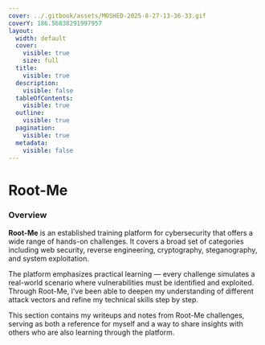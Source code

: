 ```yaml
---
cover: ../.gitbook/assets/MOSHED-2025-8-27-13-36-33.gif
coverY: 186.56838291997957
layout:
  width: default
  cover:
    visible: true
    size: full
  title:
    visible: true
  description:
    visible: false
  tableOfContents:
    visible: true
  outline:
    visible: true
  pagination:
    visible: true
  metadata:
    visible: false
---
```


# Root-Me

### Overview

**Root-Me** is an established training platform for cybersecurity that offers a wide range of hands-on challenges. It covers a broad set of categories including web security, reverse engineering, cryptography, steganography, and system exploitation.

The platform emphasizes practical learning — every challenge simulates a real-world scenario where vulnerabilities must be identified and exploited. Through Root-Me, I’ve been able to deepen my understanding of different attack vectors and refine my technical skills step by step.

This section contains my writeups and notes from Root-Me challenges, serving as both a reference for myself and a way to share insights with others who are also learning through the platform.
